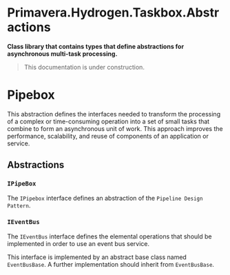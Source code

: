 # Primavera.Hydrogen.Taskbox.Abstractions

**Class library that contains types that define abstractions for asynchronous multi-task processing.**

> This documentation is under construction.

# Pipebox

This abstraction defines the interfaces needed to transform the processing of a complex or time-consuming operation into a set of small tasks that combine to form an asynchronous unit of work. This approach improves the performance, scalability, and reuse of components of an application or service.

## Abstractions

### `IPipeBox`

The `IPipebox` interface defines an abstraction of the `Pipeline Design Pattern`. 

### `IEventBus`

The `IEventBus` interface defines the elemental operations that should be implemented in order to use an event bus service.

This interface is implemented by an abstract base class named `EventBusBase`. A further implementation should inherit from `EventBusBase`.


